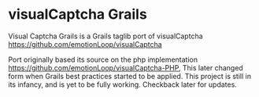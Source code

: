visualCaptcha Grails
=====================

Visual Captcha Grails is a Grails taglib port of visualCaptcha https://github.com/emotionLoop/visualCaptcha

Port originally based its source on the php implementation https://github.com/emotionLoop/visualCaptcha-PHP,
This later changed form when Grails best practices started to be applied. 
This project is still in its infancy, and is yet to be fully working.  Checkback later for updates. 
